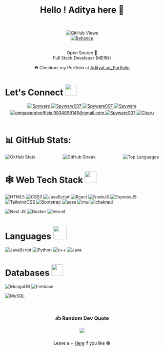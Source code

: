 <div id="header" align="center" >
 
 
   <h1> Hello ! Aditya here 👋  </h1>
   <br>
   
  ![GitHub Views](https://komarev.com/ghpvc/?username=Adityalad-25&color=FAC151)  
  [![Behance](https://img.shields.io/badge/Behance-1769ff?logo=behance&logoColor=white)](https://behance.net/adityalad-25)

  <br>
  Open Source 🚀 <br/>
  Full Stack Developer (MERN) <br/>
  
  ☘️ Checkout my Portfolio at <a href="https://adityalad-25.github.io/portfoliowebsite/" rel="nofollow">AdityaLad_Portfolio</a>

 </p>
 
</div> 






<picture>
  <source
    media="(prefers-color-scheme: dark)"
    srcset="https://raw.githubusercontent.com/platane/snk/output/github-contribution-grid-snake-dark.svg"
  />
  <source
    media="(prefers-color-scheme: light)"
    srcset="https://raw.githubusercontent.com/platane/snk/output/github-contribution-grid-snake.svg"
  />
<!--   <img
    alt="github contribution grid snake animation"
    src="https://raw.githubusercontent.com/platane/snk/output/github-contribution-grid-snake.svg"
  /> -->
</picture>

# Let's Connect <img src="https://raw.githubusercontent.com/ShahriarShafin/ShahriarShafin/main/Assets/handshake.gif" height="38px">

<div align="center">
 <a href="https://www.linkedin.com/in/aditya-lad-609586226/" target="_blank">
<img src=https://img.shields.io/badge/linkedin-%231E77B5.svg?&style=for-the-badge&logo=linkedin&logoColor=white alt=Spyware linkedin style="margin-bottom: 5px;" />
</a>
  
 <a href="https://github.com/Adityalad-25" target="_blank">
<img src=https://img.shields.io/badge/GitHub-100000?style=for-the-badge&logo=github&logoColor=white alt=Spyware007 GitHub style="margin-bottom: 5px;" />
</a>
  
 <a href="https://twitter.com/Adityal22778892" target="_blank">
<img src=https://img.shields.io/badge/twitter-%2300acee.svg?&style=for-the-badge&logo=twitter&logoColor=white alt=Spyware007 twitter style="margin-bottom: 5px;" />
</a>

<a href="https://adityalad2003.hashnode.dev/" target="_blank">
<img src="https://img.shields.io/badge/Hashnode-%232962FF.svg?&style=for-the-badge&logo=hashnode&logoColor=white" alt=Spyware hashnode style="margin-bottom:5px;">
</a>

<a href="mailto:adityalad2003@gmail.com" target="_blank">
<img src="https://img.shields.io/badge/Gmail-D14836?style=for-the-badge&logo=gmail&logoColor=white" alt=omgawandeofficial9834899149@gmail.com mail style="margin-bottom: 5px;" />
</a>

<a href="https://www.instagram.com/adi_tya.jsx/" target="_blank">
<img src=https://img.shields.io/badge/Instagram-E4405F?style=for-the-badge&logo=instagram&logoColor=white alt=Spyware007 Instagram style="margin-bottom: 5px;" />
</a>
<a href="https://www.facebook.com/adi.lad.18294?mibextid=ZbWKwL" target="_blank">
<img src=https://img.shields.io/badge/Facebook-1877F2?style=for-the-badge&logo=facebook&logoColor=white alt=Charu Facebook style="margin-bottom: 5px;" />
</a>

</div>

<br/>

# 📊 GitHub Stats:
<div style="display: flex; flex-wrap: wrap; justify-content: space-between;">
    <img src="https://github-readme-stats.vercel.app/api?username=adityalad-25&theme=dark&hide_border=false&include_all_commits=false&count_private=false" alt="GitHub Stats" />
    <img src="https://github-readme-streak-stats.herokuapp.com/?user=adityalad-25&theme=dark&hide_border=false" alt="GitHub Streak" />

 <div align="center">
    <img src="https://github-readme-stats.vercel.app/api/top-langs/?username=adityalad-25&theme=dark&hide_border=false&include_all_commits=false&count_private=false&layout=compact" alt="Top Languages" />
    </div>
</div>





# 🕸 Web Tech Stack <img src="./img/web.gif" height="38px">

<div align="left">
<img alt="HTML5" src="https://img.shields.io/badge/html5-%23E34F26.svg?style=for-the-badge&logo=html5&logoColor=white"/>
<img alt="CSS3" src="https://img.shields.io/badge/css3-%231572B6.svg?style=for-the-badge&logo=css3&logoColor=white"/> 
<img alt="JavaScript" src="https://img.shields.io/badge/javascript-%23323330.svg?style=for-the-badge&logo=javascript&logoColor=%23F7DF1E"/> 
<img alt="React" src="https://img.shields.io/badge/react-%2320232a.svg?style=for-the-badge&logo=react&logoColor=%2361DAFB"/>
<img alt="NodeJS" src="https://img.shields.io/badge/node.js-%2343853D.svg?style=for-the-badge&logo=node-dot-js&logoColor=white"/>
<img alt="ExpressJS" src="https://img.shields.io/badge/Express.js-000000?style=for-the-badge&logo=express&logoColor=white"/>

 <img alt="TailwindCSS" src="https://img.shields.io/badge/Tailwind_CSS-38B2AC?style=for-the-badge&logo=tailwind-css&logoColor=white"/>
<img alt="Bootstrap" src="https://img.shields.io/badge/bootstrap-%23563D7C.svg?style=for-the-badge&logo=bootstrap&logoColor=white"/>
<img alt="sass" src="https://img.shields.io/badge/Sass-CC6699?style=for-the-badge&logo=sass&logoColor=white"/>
<!-- <img alt="PHP" src="https://img.shields.io/badge/php-%23777BB4.svg?style=for-the-badge&logo=php&logoColor=white"/> -->
<!-- <img alt="NextJS" src="https://img.shields.io/badge/threejs-black?style=for-the-badge&logo=three.js&logoColor=white"> -->
<img alt="mui" src="https://img.shields.io/badge/Material%20UI-007FFF?style=for-the-badge&logo=mui&logoColor=white"/>
<img alt="chakraui" src="https://img.shields.io/badge/Chakra--UI-319795?style=for-the-badge&logo=chakra-ui&logoColor=white"/>
<!-- <img alt="Redux" src="https://img.shields.io/badge/Redux-593D88?style=for-the-badge&logo=redux&logoColor=white"/> -->
<!-- <img alt="NextJS" src="https://img.shields.io/badge/next.js-000000?style=for-the-badge&logo=nextdotjs&logoColor=white"/> -->
<!-- <img alt="sockteio" src="https://img.shields.io/badge/Socket.io-010101?&style=for-the-badge&logo=Socket.io&logoColor=white"/> -->

 
![Next JS](https://img.shields.io/badge/Next-black?style=for-the-badge&logo=next.js&logoColor=white) 
![Docker](https://img.shields.io/badge/docker-%230db7ed.svg?style=for-the-badge&logo=docker&logoColor=white)
 ![Vercel](https://img.shields.io/badge/vercel-%23000000.svg?style=for-the-badge&logo=vercel&logoColor=white)
 
</div>


# Languages <img src="./img/language.gif" height="44px">

<div align="left">
  <img alt="JavaScript" src="https://img.shields.io/badge/javascript-%23323330.svg?style=for-the-badge&logo=javascript&logoColor=%23F7DF1E"/> 
<!--   <img alt="TypeScript" src="https://img.shields.io/badge/TypeScript-007ACC?style=for-the-badge&logo=typescript&logoColor=white"/>  -->
  <img alt="Python" src="https://img.shields.io/badge/Python-3776AB?style=for-the-badge&logo=python&logoColor=white"/>
  <img alt="c++" src="https://img.shields.io/badge/C%2B%2B-00599C?style=for-the-badge&logo=c%2B%2B&logoColor=white"/>
  <img alt="Java" src="https://img.shields.io/badge/java-%23ED8B00.svg?style=for-the-badge&logo=java&logoColor=white"/>
</div>


# Databases <img src="./img/database.gif" height="38px">

<div align="left">
  <!-- <img alt="MySQL" src="https://img.shields.io/badge/mysql-%2300f.svg?style=for-the-badge&logo=mysql&logoColor=white"/> -->
  <img alt="MongoDB" src ="https://img.shields.io/badge/MongoDB-4EA94B?style=for-the-badge&logo=mongodb&logoColor=white"/>
  <img alt="Firebase" src ="https://img.shields.io/badge/Firebase-039BE5?style=for-the-badge&logo=Firebase&logoColor=white"/>
  <!-- <img alt="SQLite" src ="https://img.shields.io/badge/sqlite-%2307405e.svg?style=for-the-badge&logo=sqlite&logoColor=white"/> -->
  <!-- <img alt="PostgreSQL" src ="https://img.shields.io/badge/PostgreSQL-316192?style=for-the-badge&logo=postgresql&logoColor=white"/> -->

  ![MySQL](https://img.shields.io/badge/mysql-%2300000f.svg?style=for-the-badge&logo=mysql&logoColor=white)
</div>

<br>

<div align="center">

  ### ✍️ Random Dev Quote
 
 ![](https://quotes-github-readme.vercel.app/api?type=horizontal&theme=radical)
   <p style="font-weight: bold; font-family: 'cursive'; font-size: 24px; text-transform: uppercase; letter-spacing: 3px;">



   
   Leave a ⭐  [Here](https://github.com/adityalad-25/adityalad-25) if you like 😁


</div>













